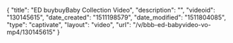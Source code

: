 {
    "title": "ED buybuyBaby Collection Video",
    "description": "",
    "videoid": "130145615",
    "date_created": "1511198579",
    "date_modified": "1511804085",
    "type": "captivate",
    "layout": "video",
    "url": "\/v\/bbb-ed-babyvideo-vo-mp4\/130145615"
}